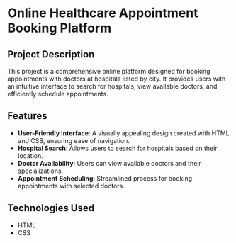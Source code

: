 # Online Healthcare Appointment Booking Platform

## Project Description
This project is a comprehensive online platform designed for booking appointments with doctors at hospitals listed by city. It provides users with an intuitive interface to search for hospitals, view available doctors, and efficiently schedule appointments.

## Features
- **User-Friendly Interface**: A visually appealing design created with HTML and CSS, ensuring ease of navigation.
- **Hospital Search**: Allows users to search for hospitals based on their location.
- **Doctor Availability**: Users can view available doctors and their specializations.
- **Appointment Scheduling**: Streamlined process for booking appointments with selected doctors.

## Technologies Used
- HTML
- CSS



